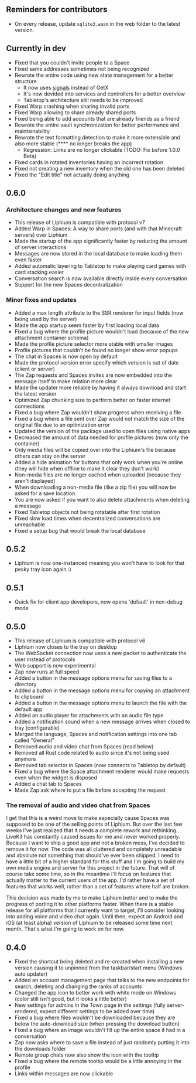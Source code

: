 ## Reminders for contributors

- On every release, update `sqlite3.wasm` in the web folder to the latest version.

## Currently in dev

- Fixed that you couldn't invite people to a Space
- Fixed same addresses sometimes not being recognized
- Rewrote the entire code using new state management for a better structure
  - It now uses [signals](https://pub.dev/packages/signals) instead of GetX
  - It's now devided into services and controllers for a better overview
  - Tabletop's architecture still needs to be improved
- Fixed Warp crashing when sharing invalid ports
- Fixed Warp allowing to share already shared ports
- Fixed being able to add accounts that are already friends as a friend
- Rewrote the entire vault synchronization for better performance and maintainability
- Rewrote the text formatting detection to make it more extensible and also more stable (\*\*\*\* no longer breaks the app)
  - Regression: Links are no longer clickable (TODO: Fix before 1.0.0 Beta)
- Fixed cards in rotated inventories having an incorrect rotation
- Fixed not creating a new inventory when the old one has been deleted
- Fixed the "Edit title" not actually doing anything

## 0.6.0

### Architecture changes and new features

- This release of Liphium is compatible with protocol v7
- Added Warp in Spaces: A way to share ports (and with that Minecraft servers) over Liphium
- Made the startup of the app significantly faster by reducing the amount of server interactions
- Messages are now stored in the local database to make loading them even faster
- Added automatic layering to Tabletop to make playing card games with card stacking easier
- Conversation search is now available directly inside every conversation
- Support for the new Spaces decentralization

### Minor fixes and updates

- Added a max length attribute to the SSR renderer for input fields (now being used by the server)
- Made the app startup seem faster by first loading local data
- Fixed a bug where the profile picture wouldn't load (because of the new attachment container schema)
- Made the profile picture selector more stable with smaller images
- Profile pictures that couldn't be found no longer show error popups
- The chat in Spaces is now open by default
- Made the protocol version error specify which version is out of date (client or server)
- The Zap requests and Spaces invites are now embedded into the message itself to make relation more clear
- Made the updater more reliable by having it always download and start the latest version
- Optimized Zap chunking size to perform better on faster internet connections
- Fixed a bug where Zap wouldn't show progress when receiving a file
- Fixed a bug where a file sent over Zap would not match the size of the original file due to an optimization error
- Updated the version of the package used to open files using native apps
- Decreased the amount of data needed for profile pictures (now only the container)
- Only media files will be copied over into the Liphium's file because others can stay on the server
- Added a hide animation for buttons that only work when you're online (they will hide when offline to make it clear they don't work)
- Non-media files are no longer cached when uploaded (because they aren't displayed)
- When downloading a non-media file (like a zip file) you will now be asked for a save location
- You are now asked if you want to also delete attachments when deleting a message
- Fixed Tabletop objects not being rotatable after first rotation
- Fixed slow load times when decentralized conversations are unreachable
- Fixed a setup bug that would break the local database

## 0.5.2

- Liphium is now one-instanced meaning you won't have to look for that pesky tray icon again :)

## 0.5.1

- Quick fix for client app developers, now opens 'default' in non-debug mode

## 0.5.0

- This release of Liphium is compatible with protocol v6
- Liphium now closes to the tray on desktop
- The WebSocket connection now uses a new packet to authenticate the user instead of protocols
- Web support is now experimental
- Zap now runs at full speed
- Added a button in the message options menu for saving files to a directory
- Added a button in the message options menu for copying an attachment to clipboard
- Added a button in the message options menu to launch the file with the default app
- Added an audio player for attachments with an audio file type
- Added a notification sound when a new message arrives when closed to tray (configurable)
- Merged the language, Spaces and notification settings into one tab called "General"
- Removed audio and video chat from Spaces (read below)
- Removed all Rust code related to audio since it's not being used anymore
- Removed tab selector in Spaces (now connects to Tabletop by default)
- Fixed a bug where the Space attachment renderer would make requests even when the widget is disposed
- Added a chat tab to Spaces
- Made Zap ask where to put a file before accepting the request

### The removal of audio and video chat from Spaces

I get that this is a weird move to make especially cause Spaces was supposed to be one of the selling points of Liphium. But over the last few weeks I've just realized that it needs a complete rework and rethinking. LiveKit has constantly caused issues for me and never worked properly. Because I want to ship a good app and not a broken mess, I've decided to remove it for now. The code was all cluttered and completely unreadable and absolute not something that should've ever been shipped. I need to have a little bit of a higher standard for this stuff and I'm going to build my own media engine and server for this project in the future. That will of course take some time, so in the meantime I'll focus on features that actually matter to the current users of the app. I'd rather have a set of features that works well, rather than a set of features where half are broken.

This decision was made by me to make Liphium better and to make the progress of porting it to other platforms faster. When there is a stable release for all platforms that I currently want to target, I'll consider looking into adding voice and video chat again. Until then, expect an Android and iOS (at least alpha) version of Liphium to be released some time next month. That's what I'm going to work on for now.

## 0.4.0

- Fixed the shortcut being deleted and re-created when installing a new version causing it to unpinned from the taskbar/start menu (Windows auto updater)
- Added an account management page that talks to the new endpoints for search, deleting and changing the ranks of accounts
- Changed the app icon to better work with white mode on Windows (color still isn't good, but it looks a little better)
- New settings for admins in the Town page in the settings (fully server-rendered, expect different settings to be added over time)
- Fixed a bug where files wouldn't be downloaded because they are below the auto-download size (when pressing the download button)
- Fixed a bug where an image wouldn't fill up the entire space it had in a conversation
- Zap now asks where to save a file instead of just randomly putting it into the downloads folder
- Remote group chats now also show the icon with the tooltip
- Fixed a bug where the remote tooltip would be a little annoying in the profile
- Links within messages are now clickable
